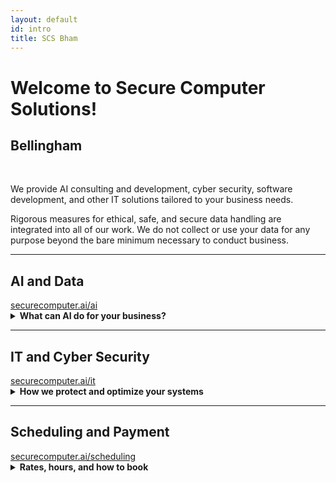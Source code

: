 ```yaml
---
layout: default
id: intro
title: SCS Bham
---
```

# Welcome to Secure Computer Solutions!
## Bellingham
<br>
<div class="left-align">

  <p>We provide AI consulting and development, cyber security, software development, and other IT solutions tailored to your business needs.</p>

  <p>Rigorous measures for ethical, safe, and secure data handling are integrated into all of our work. We do not collect or use your data for any purpose beyond the bare minimum necessary to conduct business.</p>

  <hr>

  <h2>AI and Data</h2>
  <a href="ai.html">securecomputer.ai/ai</a>
  <details class="details-left">
    <summary class="summary-left"><strong>What can AI do for your business?</strong></summary>
    <br>
    We offer AI solutions including custom chatbots using large language models (LLMs), decision support tools, automation, forecasting, and data integration. Whether you're optimizing workflow or building new tools, we help you leverage AI effectively and securely.
  </details>

  <hr>

  <h2>IT and Cyber Security</h2>
  <a href="it.html">securecomputer.ai/it</a>
  <details class="details-left">
    <summary class="summary-left"><strong>How we protect and optimize your systems</strong></summary>
    <br>
    We provide expert IT services across all major platforms, including repair, security hardening, network setup, data recovery, and privacy consulting. Our approach emphasizes resilience, data safety, and operational uptime.
  </details>

  <hr>

  <h2>Scheduling and Payment</h2>
  <a href="scheduling.html">securecomputer.ai/scheduling</a>
  <details class="details-left">
    <summary class="summary-left"><strong>Rates, hours, and how to book</strong></summary>
    <br>
    We are open 11am–5pm daily, by appointment only.
    <br><br>
    <strong>Rates:</strong>
    <ul>
      <li>$120/hr for IT and security services</li>
      <li>$160/hr for AI consulting and development</li>
    </ul>
    <br>
    Larger projects can be handled by milestone-based contracts.
    <br><br>
    Pay securely at:
    <br>
    <a href="https://www.paypal.com/ncp/payment/2945BQTEQSAHW" target="_blank" rel="noopener">
      https://www.paypal.com/ncp/payment/2945BQTEQSAHW
    </a>
    <br><br>
    We intentionally avoid embedded payment buttons for a more secure experience.
  </details>
</div>

